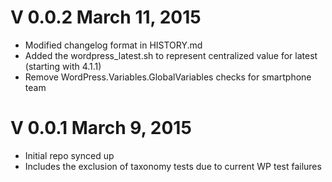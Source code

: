 V 0.0.2 March 11, 2015
============================
* Modified changelog format in HISTORY.md
* Added the wordpress_latest.sh to represent centralized value for latest (starting with 4.1.1)
* Remove WordPress.Variables.GlobalVariables checks for smartphone team

V 0.0.1 March 9, 2015
============================
* Initial repo synced up
* Includes the exclusion of taxonomy tests due to current WP test failures
